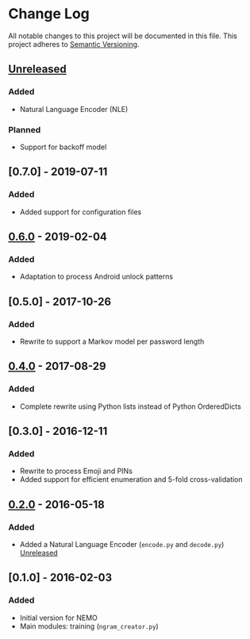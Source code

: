 # Change Log
All notable changes to this project will be documented in this file.
This project adheres to [Semantic Versioning](http://semver.org/).

## [Unreleased]
### Added
- Natural Language Encoder (NLE)

### Planned
- Support for backoff model

## [0.7.0] - 2019-07-11
### Added
- Added support for configuration files

## [0.6.0] - 2019-02-04
### Added
- Adaptation to process Android unlock patterns

## [0.5.0] - 2017-10-26
### Added
- Rewrite to support a Markov model per password length

## [0.4.0] - 2017-08-29
### Added
- Complete rewrite using Python lists instead of Python OrderedDicts

## [0.3.0] - 2016-12-11
### Added
- Rewrite to process Emoji and PINs
- Added support for efficient enumeration and 5-fold cross-validation

## [0.2.0] - 2016-05-18
### Added
- Added a Natural Language Encoder (`encode.py` and `decode.py`) [Unreleased]

## [0.1.0] - 2016-02-03
### Added
- Initial version for NEMO
- Main modules: training (`ngram_creator.py`)

[Unreleased]:
[0.7.0]:
[0.6.0]:
[0.5.0]:
[0.4.0]:
[0.3.0]:
[0.2.0]:
[0.1.0]:
